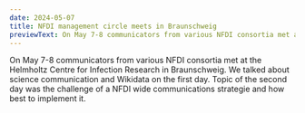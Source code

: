 ```yaml
---
date: 2024-05-07
title: NFDI management circle meets in Braunschweig
previewText: On May 7-8 communicators from various NFDI consortia met at the Helmholtz Centre for Infection Research in Braunschweig. We talked about science communication...
---
```

On May 7-8 communicators from various NFDI consortia met at the Helmholtz Centre for Infection Research in Braunschweig. We talked about science communication and Wikidata on the first day. Topic of the second day was the challenge of a NFDI wide communications strategie and how best to implement it.